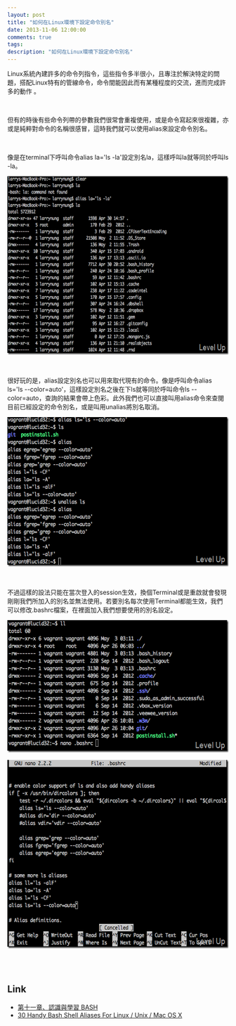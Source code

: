 ```yaml
---
layout: post
title: "如何在Linux環境下設定命令別名"
date: 2013-11-06 12:00:00
comments: true
tags: 
description: "如何在Linux環境下設定命令別名"
---
```

<p>Linux系統內建許多的命令列指令，這些指令多半很小，且專注於解決特定的問題，搭配Linux特有的管線命令，命令間能因此而有某種程度的交流，進而完成許多的動作 。 </p>  <p> </p>  <p>但有的時後有些命令列帶的參數我們很常會重複使用，或是命令寫起來很複雜，亦或是純粹對命令的名稱很感冒，這時我們就可以使用alias來設定命令別名。 </p>  <p> </p>  <p>像是在terminal下呼叫命令alias la='ls -la'設定別名la，這樣呼叫la就等同於呼叫ls -la。 </p>  <p><img style="border-top: 0px; border-right: 0px; border-bottom: 0px; border-left: 0px" border="0" alt="screenshot(79)" src="\images\posts\7cc33cf3-2896-4bfd-bd33-1a255057c8d4\screenshot(79)_thumb.png" width="644" height="406" /></a></p>  <p> </p>  <p>很好玩的是，alias設定別名也可以用來取代現有的命令。像是呼叫命令alias ls='ls --color=auto'，這樣設定別名之後在下ls就等同於呼叫命令ls --color=auto，查詢的結果會帶上色彩。此外我們也可以直接叫用alias命令來查閱目前已經設定的命令別名，或是叫用unalias將別名取消。 </p>  <p><a href="http://files.dotblogs.com.tw/larrynung/1305/Linux_893D/screenshot(80)_2.png"><img style="border-top: 0px; border-right: 0px; border-bottom: 0px; border-left: 0px" border="0" alt="screenshot(80)" src="\images\posts\7cc33cf3-2896-4bfd-bd33-1a255057c8d4\screenshot(80)_thumb.png" width="582" height="340" /></a></p>  <p> </p>  <p>不過這樣的設法只能在當次登入的session生效，換個Terminal或是重啟就會發現剛剛我們所加入的別名並無法使用。若要別名每次使用Terminal都能生效，我們可以修改.bashrc檔案，在裡面加入我們想要使用的別名設定。</p>  <p><a href="http://files.dotblogs.com.tw/larrynung/1305/Linux_893D/screenshot(82)_2.png"><img style="border-top: 0px; border-right: 0px; border-bottom: 0px; border-left: 0px" border="0" alt="screenshot(82)" src="\images\posts\7cc33cf3-2896-4bfd-bd33-1a255057c8d4\screenshot(82)_thumb.png" width="569" height="301" /></a></p>  <p><a href="http://files.dotblogs.com.tw/larrynung/1305/Linux_893D/screenshot(81)_2.png"><img style="border-top: 0px; border-right: 0px; border-bottom: 0px; border-left: 0px" border="0" alt="screenshot(81)" src="\images\posts\7cc33cf3-2896-4bfd-bd33-1a255057c8d4\screenshot(81)_thumb.png" width="584" height="429" /></a> </p>  <p> </p>  <h2>Link</h2>  <ul>   <li><a href="http://linux.vbird.org/linux_basic/0320bash.php" target="_blank">第十一章、認識與學習 BASH</a></li>    <li><a href="http://www.cyberciti.biz/tips/bash-aliases-mac-centos-linux-unix.html" target="_blank">30 Handy Bash Shell Aliases For Linux / Unix / Mac OS X</li> </ul>